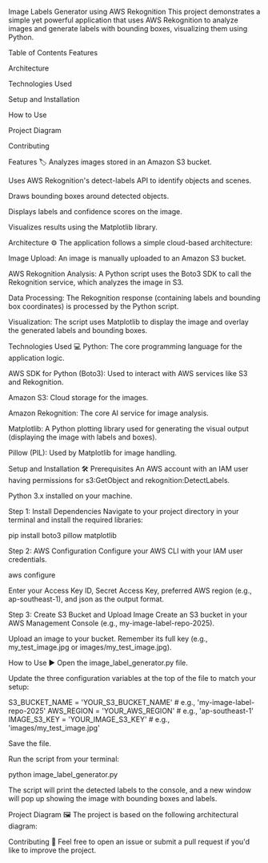 Image Labels Generator using AWS Rekognition
This project demonstrates a simple yet powerful application that uses AWS Rekognition to analyze images and generate labels with bounding boxes, visualizing them using Python.

Table of Contents
Features

Architecture

Technologies Used

Setup and Installation

How to Use

Project Diagram

Contributing

Features 🏷️
Analyzes images stored in an Amazon S3 bucket.

Uses AWS Rekognition's detect-labels API to identify objects and scenes.

Draws bounding boxes around detected objects.

Displays labels and confidence scores on the image.

Visualizes results using the Matplotlib library.

Architecture ⚙️
The application follows a simple cloud-based architecture:

Image Upload: An image is manually uploaded to an Amazon S3 bucket.

AWS Rekognition Analysis: A Python script uses the Boto3 SDK to call the Rekognition service, which analyzes the image in S3.

Data Processing: The Rekognition response (containing labels and bounding box coordinates) is processed by the Python script.

Visualization: The script uses Matplotlib to display the image and overlay the generated labels and bounding boxes.

Technologies Used 💻
Python: The core programming language for the application logic.

AWS SDK for Python (Boto3): Used to interact with AWS services like S3 and Rekognition.

Amazon S3: Cloud storage for the images.

Amazon Rekognition: The core AI service for image analysis.

Matplotlib: A Python plotting library used for generating the visual output (displaying the image with labels and boxes).

Pillow (PIL): Used by Matplotlib for image handling.

Setup and Installation 🛠️
Prerequisites
An AWS account with an IAM user having permissions for s3:GetObject and rekognition:DetectLabels.

Python 3.x installed on your machine.

Step 1: Install Dependencies
Navigate to your project directory in your terminal and install the required libraries:

pip install boto3 pillow matplotlib

Step 2: AWS Configuration
Configure your AWS CLI with your IAM user credentials.

aws configure

Enter your Access Key ID, Secret Access Key, preferred AWS region (e.g., ap-southeast-1), and json as the output format.

Step 3: Create S3 Bucket and Upload Image
Create an S3 bucket in your AWS Management Console (e.g., my-image-label-repo-2025).

Upload an image to your bucket. Remember its full key (e.g., my_test_image.jpg or images/my_test_image.jpg).

How to Use ▶️
Open the image_label_generator.py file.

Update the three configuration variables at the top of the file to match your setup:

S3_BUCKET_NAME = 'YOUR_S3_BUCKET_NAME' # e.g., 'my-image-label-repo-2025'
AWS_REGION = 'YOUR_AWS_REGION' # e.g., 'ap-southeast-1'
IMAGE_S3_KEY = 'YOUR_IMAGE_S3_KEY' # e.g., 'images/my_test_image.jpg'

Save the file.

Run the script from your terminal:

python image_label_generator.py

The script will print the detected labels to the console, and a new window will pop up showing the image with bounding boxes and labels.

Project Diagram 🖼️
The project is based on the following architectural diagram:

Contributing 🤝
Feel free to open an issue or submit a pull request if you'd like to improve the project.
